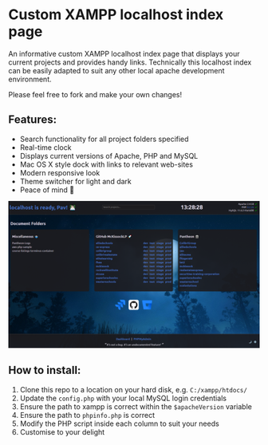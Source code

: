 # Custom XAMPP localhost index page
An informative custom XAMPP localhost index page that displays your current projects and provides handy links.
Technically this localhost index can be easily adapted to suit any other local apache development environment.

Please feel free to fork and make your own changes!

## Features:

- Search functionality for all project folders specified
- Real-time clock
- Displays current versions of Apache, PHP and MySQL
- Mac OS X style dock with links to relevant web-sites
- Modern responsive look
- Theme switcher for light and dark
- Peace of mind 🧘

![search functionality](screenshots/index.png)

## How to install:

1. Clone this repo to a location on your hard disk, e.g. `C:/xampp/htdocs/`
2. Update the `config.php` with your local MySQL login credentials
3. Ensure the path to xampp is correct within the `$apacheVersion` variable
4. Ensure the path to `phpinfo.php` is correct
5. Modify the PHP script inside each column to suit your needs
6. Customise to your delight